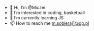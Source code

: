 - 👋 Hi, I’m @Miczei
- 👀 I’m interested in coding, basketball
- 🌱 I’m currently learning JS
- 📫 How to reach me m.sobieraj1@op.pl

<!---
Miczei/Miczei is a ✨ special ✨ repository because its `README.md` (this file) appears on your GitHub profile.
You can click the Preview link to take a look at your changes.
--->
